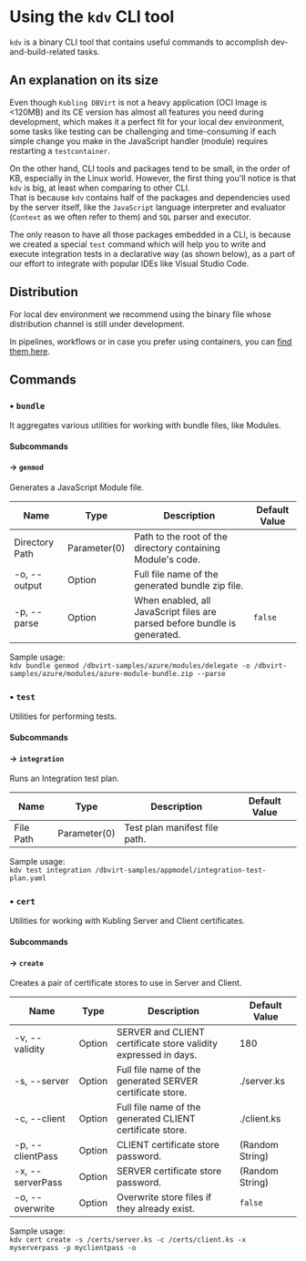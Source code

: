# Using the `kdv` CLI tool

`kdv` is a binary CLI tool that contains useful commands to accomplish dev-and-build-related tasks.

## An explanation on its size

Even though `Kubling DBVirt` is not a heavy application (OCI Image is <120MB) and its CE version has almost all features you
need during development, which makes it a perfect fit for your local dev environment, some tasks like testing can be challenging
and time-consuming if each simple change you make in the JavaScript handler (module) requires restarting a `testcontainer`.

On the other hand, CLI tools and packages tend to be small, in the order of KB, especially in the Linux world.
However, the first thing you'll notice is that `kdv` is big, at least when comparing to other CLI.<br>
That is because `kdv` contains half of the packages and dependencies used by the server itself, like the `JavaScript` language
interpreter and evaluator (`Context` as we often refer to them) and `SQL` parser and executor.

The only reason to have all those packages embedded in a CLI, is because we created a special `test` command which will help
you to write and execute integration tests in a declarative way (as shown below), as a part of our effort to integrate with popular IDEs like Visual Studio Code.

## Distribution
For local dev environment we recommend using the binary file whose distribution channel is still under development.

In pipelines, workflows or in case you prefer using containers, you can [find them here](https://hub.docker.com/r/kubling/dbvirt-cli/tags).

## Commands

### &bull; `bundle`
It aggregates various utilities for working with bundle files, like Modules.

#### Subcommands
#### &rarr; `genmod`
Generates a JavaScript Module file.

| Name            | Type         | Description                                                                | Default Value |
|-----------------|--------------|----------------------------------------------------------------------------|---------------|
| Directory Path  | Parameter(0) | Path to the root of the directory containing Module's code.                |               |
| -o, --output    | Option       | Full file name of the generated bundle zip file.                           |               |
| -p, --parse     | Option       | When enabled, all JavaScript files are parsed before bundle is generated.  | `false`       |

Sample usage:<br>
`kdv bundle genmod /dbvirt-samples/azure/modules/delegate -o /dbvirt-samples/azure/modules/azure-module-bundle.zip --parse`

### &bull; `test`
Utilities for performing tests.

#### Subcommands
#### &rarr; `integration`
Runs an Integration test plan.

| Name         | Type         | Description                    | Default Value |
|--------------|--------------|--------------------------------|---------------|
| File Path    | Parameter(0) | Test plan manifest file path.  |               |

Sample usage:<br>
`kdv test integration /dbvirt-samples/appmodel/integration-test-plan.yaml`

### &bull; `cert`
Utilities for working with Kubling Server and Client certificates.

#### Subcommands
#### &rarr; `create`
Creates a pair of certificate stores to use in Server and Client.

| Name             | Type    | Description                                                     | Default Value    |
|------------------|---------|-----------------------------------------------------------------|------------------|
| -v, --validity   | Option  | SERVER and CLIENT certificate store validity expressed in days. | 180              |
| -s, --server     | Option  | Full file name of the generated SERVER certificate store.       | ./server.ks      |
| -c, --client     | Option  | Full file name of the generated CLIENT certificate store.       | ./client.ks      |
| -p, --clientPass | Option  | CLIENT certificate store password.                              | (Random String)  |
| -x, --serverPass | Option  | SERVER certificate store password.                              | (Random String)  |
| -o, --overwrite  | Option  | Overwrite store files if they already exist.                    | `false`          |

Sample usage:<br>
`kdv cert create -s /certs/server.ks -c /certs/client.ks -x myserverpass -p myclientpass -o`